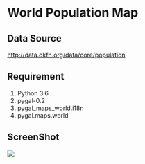 # World Population Map
## Data Source
http://data.okfn.org/data/core/population 
## Requirement
1. Python 3.6
2. pygal-0.2
3. pygal_maps_world.i18n
4. pygal.maps.world
## ScreenShot
![](https://github.com/samnew/world_population_map/blob/master/world_population.svg)